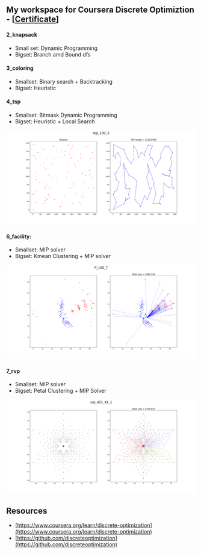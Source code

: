 ## My workspace for Coursera Discrete Optimiztion - [[Certificate](https://www.coursera.org/account/accomplishments/verify/YXTNUBC3G3LX)]

#### 2_knapsack
- Small set: Dynamic Programming
- Bigset: Branch amd Bound dfs

#### 3_coloring
- Smallset: Binary search + Backtracking
- Bigset: Heuristic

#### 4_tsp
- Smallset: Bitmask Dynamic Programming
- Bigset: Heuristic + Local Search

<img src="4_tsp/assets/tsp_100_3.png" width="800"/>

#### 6_facility:
- Smallset: MIP solver
- Bigset: Kmean Clustering + MIP solver

<img src="6_facility/assets/fl_100_7.png" width="800"/>


#### 7_rvp
- Smallset: MIP solver
- Bigset: Petal Clustering + MIP Solver

<img src="7_vrp/assets/vrp_421_41_1.png" width="800"/>


## Resources
- [https://www.coursera.org/learn/discrete-optimization](https://www.coursera.org/learn/discrete-optimization)
- [https://github.com/discreteoptimization](https://github.com/discreteoptimization)
